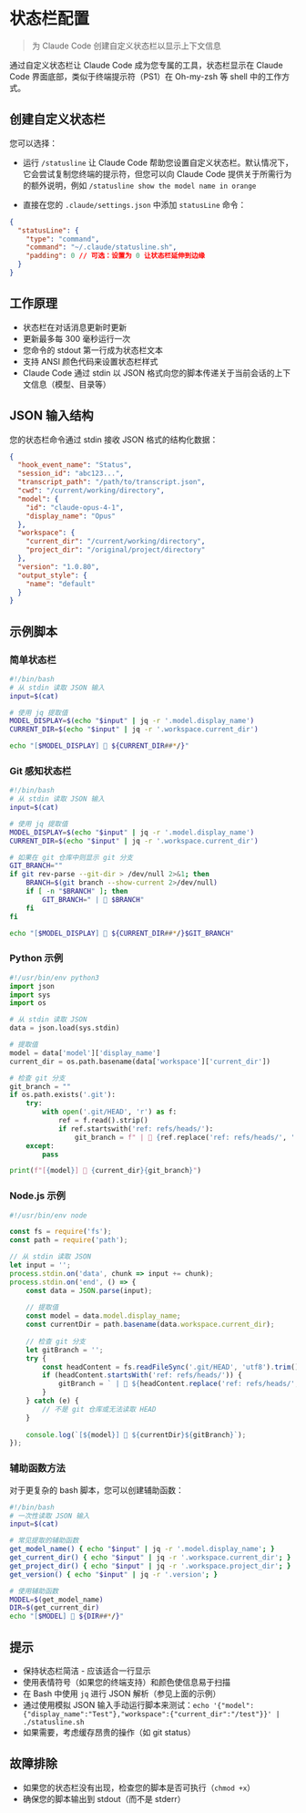 # 状态栏配置

> 为 Claude Code 创建自定义状态栏以显示上下文信息

通过自定义状态栏让 Claude Code 成为您专属的工具，状态栏显示在 Claude Code 界面底部，类似于终端提示符（PS1）在 Oh-my-zsh 等 shell 中的工作方式。

## 创建自定义状态栏

您可以选择：

* 运行 `/statusline` 让 Claude Code 帮助您设置自定义状态栏。默认情况下，它会尝试复制您终端的提示符，但您可以向 Claude Code 提供关于所需行为的额外说明，例如 `/statusline show the model name in orange`

* 直接在您的 `.claude/settings.json` 中添加 `statusLine` 命令：

```json
{
  "statusLine": {
    "type": "command",
    "command": "~/.claude/statusline.sh",
    "padding": 0 // 可选：设置为 0 让状态栏延伸到边缘
  }
}
```

## 工作原理

* 状态栏在对话消息更新时更新
* 更新最多每 300 毫秒运行一次
* 您命令的 stdout 第一行成为状态栏文本
* 支持 ANSI 颜色代码来设置状态栏样式
* Claude Code 通过 stdin 以 JSON 格式向您的脚本传递关于当前会话的上下文信息（模型、目录等）

## JSON 输入结构

您的状态栏命令通过 stdin 接收 JSON 格式的结构化数据：

```json
{
  "hook_event_name": "Status",
  "session_id": "abc123...",
  "transcript_path": "/path/to/transcript.json",
  "cwd": "/current/working/directory",
  "model": {
    "id": "claude-opus-4-1",
    "display_name": "Opus"
  },
  "workspace": {
    "current_dir": "/current/working/directory",
    "project_dir": "/original/project/directory"
  },
  "version": "1.0.80",
  "output_style": {
    "name": "default"
  }
}
```

## 示例脚本

### 简单状态栏

```bash
#!/bin/bash
# 从 stdin 读取 JSON 输入
input=$(cat)

# 使用 jq 提取值
MODEL_DISPLAY=$(echo "$input" | jq -r '.model.display_name')
CURRENT_DIR=$(echo "$input" | jq -r '.workspace.current_dir')

echo "[$MODEL_DISPLAY] 📁 ${CURRENT_DIR##*/}"
```

### Git 感知状态栏

```bash
#!/bin/bash
# 从 stdin 读取 JSON 输入
input=$(cat)

# 使用 jq 提取值
MODEL_DISPLAY=$(echo "$input" | jq -r '.model.display_name')
CURRENT_DIR=$(echo "$input" | jq -r '.workspace.current_dir')

# 如果在 git 仓库中则显示 git 分支
GIT_BRANCH=""
if git rev-parse --git-dir > /dev/null 2>&1; then
    BRANCH=$(git branch --show-current 2>/dev/null)
    if [ -n "$BRANCH" ]; then
        GIT_BRANCH=" | 🌿 $BRANCH"
    fi
fi

echo "[$MODEL_DISPLAY] 📁 ${CURRENT_DIR##*/}$GIT_BRANCH"
```

### Python 示例

```python
#!/usr/bin/env python3
import json
import sys
import os

# 从 stdin 读取 JSON
data = json.load(sys.stdin)

# 提取值
model = data['model']['display_name']
current_dir = os.path.basename(data['workspace']['current_dir'])

# 检查 git 分支
git_branch = ""
if os.path.exists('.git'):
    try:
        with open('.git/HEAD', 'r') as f:
            ref = f.read().strip()
            if ref.startswith('ref: refs/heads/'):
                git_branch = f" | 🌿 {ref.replace('ref: refs/heads/', '')}"
    except:
        pass

print(f"[{model}] 📁 {current_dir}{git_branch}")
```

### Node.js 示例

```javascript
#!/usr/bin/env node

const fs = require('fs');
const path = require('path');

// 从 stdin 读取 JSON
let input = '';
process.stdin.on('data', chunk => input += chunk);
process.stdin.on('end', () => {
    const data = JSON.parse(input);
    
    // 提取值
    const model = data.model.display_name;
    const currentDir = path.basename(data.workspace.current_dir);
    
    // 检查 git 分支
    let gitBranch = '';
    try {
        const headContent = fs.readFileSync('.git/HEAD', 'utf8').trim();
        if (headContent.startsWith('ref: refs/heads/')) {
            gitBranch = ` | 🌿 ${headContent.replace('ref: refs/heads/', '')}`;
        }
    } catch (e) {
        // 不是 git 仓库或无法读取 HEAD
    }
    
    console.log(`[${model}] 📁 ${currentDir}${gitBranch}`);
});
```

### 辅助函数方法

对于更复杂的 bash 脚本，您可以创建辅助函数：

```bash
#!/bin/bash
# 一次性读取 JSON 输入
input=$(cat)

# 常见提取的辅助函数
get_model_name() { echo "$input" | jq -r '.model.display_name'; }
get_current_dir() { echo "$input" | jq -r '.workspace.current_dir'; }
get_project_dir() { echo "$input" | jq -r '.workspace.project_dir'; }
get_version() { echo "$input" | jq -r '.version'; }

# 使用辅助函数
MODEL=$(get_model_name)
DIR=$(get_current_dir)
echo "[$MODEL] 📁 ${DIR##*/}"
```

## 提示

* 保持状态栏简洁 - 应该适合一行显示
* 使用表情符号（如果您的终端支持）和颜色使信息易于扫描
* 在 Bash 中使用 `jq` 进行 JSON 解析（参见上面的示例）
* 通过使用模拟 JSON 输入手动运行脚本来测试：`echo '{"model":{"display_name":"Test"},"workspace":{"current_dir":"/test"}}' | ./statusline.sh`
* 如果需要，考虑缓存昂贵的操作（如 git status）

## 故障排除

* 如果您的状态栏没有出现，检查您的脚本是否可执行（`chmod +x`）
* 确保您的脚本输出到 stdout（而不是 stderr）
